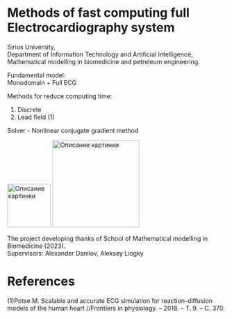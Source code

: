 #  Methods of fast computing full Electrocardiography system

Sirius University,  
Department of Information Technology and Artificial Intelligence,  
Mathematical modelling in biomedicine and petreleum engineering.

Fundamental model:  
Monodomain + Full ECG  

Methods for reduce computing time:  
1) Discrete    
2) Lead field (1)   

Solver - Nonlinear conjugate gradient method  

<image src="https://yt3.googleusercontent.com/ytc/AL5GRJXIeMRijXBvlIipDyAORbhmjUnix0HlG9GwoYmW=s900-c-k-c0x00ffffff-no-rj" alt="Описание картинки" width="100">

<image src="https://biomolecula.ru/img/content/logo-unisirius.png" alt="Описание картинки" width="200"> 

The project developing thanks of School of Mathematical modelling in Biomedicine (2023).  
Supervisors: Alexander Danilov, Aleksey Liogky 

 # References  
 
(1)Potse M. Scalable and accurate ECG simulation for
reaction-diffusion models of the human heart //Frontiers in
physiology. – 2018. – Т. 9. – С. 370.
